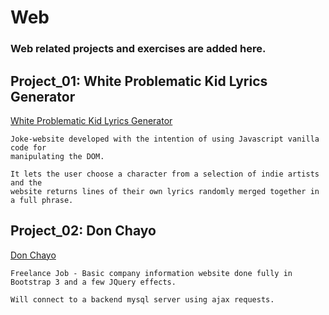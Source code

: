 # Web 
<h3> Web related projects and exercises are added here.</h3>

<h2> Project_01: White Problematic Kid Lyrics Generator </h2>
<a href="http://whiteproblematickid-lyricsgenerator.com">White Problematic Kid Lyrics Generator</a>

	Joke-website developed with the intention of using Javascript vanilla code for 
	manipulating the DOM.

	It lets the user choose a character from a selection of indie artists and the
	website returns lines of their own lyrics randomly merged together in a full phrase.

<h2> Project_02: Don Chayo </h2> 
<a href="http://donchayo.com">Don Chayo</a>

	Freelance Job - Basic company information website done fully in Bootstrap 3 and a few JQuery effects.

	Will connect to a backend mysql server using ajax requests.
